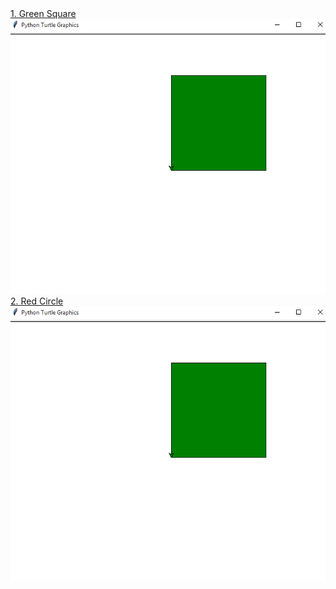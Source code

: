 <a href="https://github.com/radik-ha/my-turtle-drawings/blob/main/drawSquare.py">
1. Green Square<br>
<img src="https://github.com/radik-ha/my-turtle-drawings/blob/main/images/square.png?raw=true" alt="">
</a>
<br>

<a href="https://github.com/radik-ha/my-turtle-drawings/blob/main/drawSquare.py">
2. Red Circle<br>
<img src="https://github.com/radik-ha/my-turtle-drawings/blob/main/images/square.png?raw=true" alt="">
</a>
<br>

